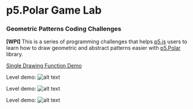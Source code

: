 # p5.Polar Game Lab
### Geometric Patterns Coding Challenges

**[WPI]** This is a series of programming challenges that helps [p5.js](https://p5js.org/) users to learn how to draw geometric and abstract patterns easier with [p5.Polar](https://github.com/liz-peng/p5.Polar) library.

[Single Drawing Function Demo](https://liz-peng.github.io/p5.Polar/)

Level demo:
![alt text](https://i.imgur.com/wWBIKfI.png "user instruction") 

Level demo:
![alt text](https://i.imgur.com/QpjBBtu.png "level demo") 

Level demo:
![alt text](https://i.imgur.com/21KwOga.png "level demo") 


